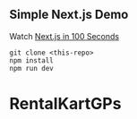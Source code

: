 ## Simple Next.js Demo

Watch [Next.js in 100 Seconds](https://www.youtube.com/watch?v=Sklc_fQBmcs)

<!-- Enroll in the full [Next Firebase Course](https://fireship.io/courses/react-next-firebase) -->

```
git clone <this-repo>
npm install
npm run dev
```
# RentalKartGPs
